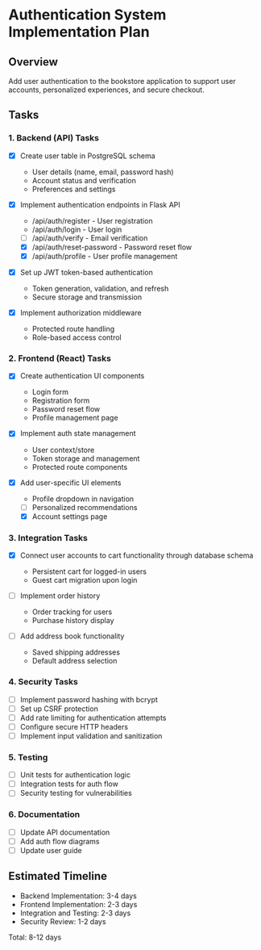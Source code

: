 # Authentication System Implementation Plan

## Overview
Add user authentication to the bookstore application to support user accounts, personalized experiences, and secure checkout.

## Tasks

### 1. Backend (API) Tasks

- [x] Create user table in PostgreSQL schema
  - User details (name, email, password hash)
  - Account status and verification
  - Preferences and settings

- [x] Implement authentication endpoints in Flask API
  - /api/auth/register - User registration
  - /api/auth/login - User login
  - [ ] /api/auth/verify - Email verification
  - [x] /api/auth/reset-password - Password reset flow
  - [x] /api/auth/profile - User profile management

- [x] Set up JWT token-based authentication
  - Token generation, validation, and refresh
  - Secure storage and transmission

- [x] Implement authorization middleware
  - Protected route handling
  - Role-based access control

### 2. Frontend (React) Tasks

- [x] Create authentication UI components
  - Login form
  - Registration form
  - Password reset flow
  - Profile management page

- [x] Implement auth state management
  - User context/store
  - Token storage and management
  - Protected route components

- [x] Add user-specific UI elements
  - Profile dropdown in navigation
  - [ ] Personalized recommendations
  - [x] Account settings page

### 3. Integration Tasks

- [x] Connect user accounts to cart functionality through database schema
  - Persistent cart for logged-in users
  - Guest cart migration upon login

- [ ] Implement order history
  - Order tracking for users
  - Purchase history display

- [ ] Add address book functionality
  - Saved shipping addresses
  - Default address selection

### 4. Security Tasks

- [ ] Implement password hashing with bcrypt
- [ ] Set up CSRF protection
- [ ] Add rate limiting for authentication attempts
- [ ] Configure secure HTTP headers
- [ ] Implement input validation and sanitization

### 5. Testing

- [ ] Unit tests for authentication logic
- [ ] Integration tests for auth flow
- [ ] Security testing for vulnerabilities

### 6. Documentation

- [ ] Update API documentation
- [ ] Add auth flow diagrams
- [ ] Update user guide

## Estimated Timeline
- Backend Implementation: 3-4 days
- Frontend Implementation: 2-3 days 
- Integration and Testing: 2-3 days
- Security Review: 1-2 days

Total: 8-12 days
